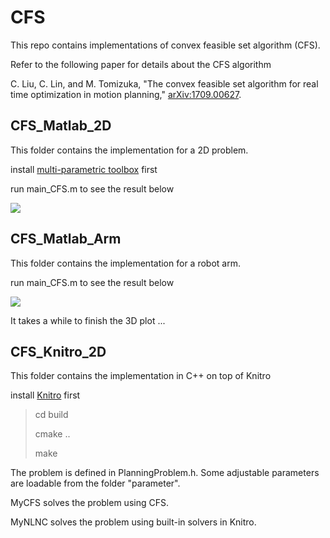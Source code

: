 # CFS
This repo contains implementations of convex feasible set algorithm (CFS).

Refer to the following paper for details about the CFS algorithm

C. Liu, C. Lin, and M. Tomizuka, "The convex feasible set algorithm for real time optimization in motion planning," [arXiv:1709.00627](https://arxiv.org/abs/1709.00627).

## CFS_Matlab_2D 
This folder contains the implementation for a 2D problem.

install [multi-parametric toolbox](https://www.mpt3.org) first 

run main_CFS.m to see the result below

![](https://github.com/changliuliu/CFS/blob/master/CFS_Matlab_2D/outcome.jpg)

## CFS_Matlab_Arm 
This folder contains the implementation for a robot arm.

run main_CFS.m to see the result below

![](https://github.com/changliuliu/CFS/blob/master/CFS_Matlab_Arm/outcome.jpg)

It takes a while to finish the 3D plot ...

## CFS_Knitro_2D
This folder contains the implementation in C++ on top of Knitro

install [Knitro](https://www.artelys.com/en/optimization-tools/knitro) first

> cd build
>
> cmake ..
>
> make

The problem is defined in PlanningProblem.h. Some adjustable parameters are loadable from the folder "parameter".

MyCFS solves the problem using CFS.

MyNLNC solves the problem using built-in solvers in Knitro. 
